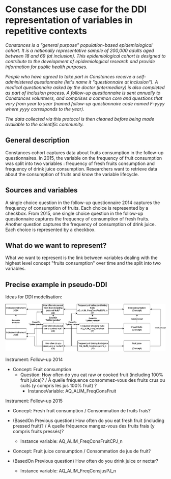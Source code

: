 # Constances use case for the DDI representation of variables in repetitive contexts
*Constances is a "general purpose" population-based epidemiological cohort. It is a nationally representative sample of 200,000 adults aged between 18 and 69 (at inclusion). This epidemiological cohort is designed to contribute to the development of epidemiological research and provide information for public health purposes.*

*People who have agreed to take part in Constances receive a self-administered questionnaire (let's name it "questionnaire at inclusion"). A medical questionnaire asked by the doctor (intermediary) is also completed as part of inclusion process. A follow-up questionnaire is sent annually to Constances volunteers, and comprises a common core and questions that vary from year to year (named follow-up questionnaire code named F-yyyy where yyyy corresponds to the year).*

*The data collected via this protocol is then cleaned before being made available to the scientific community.*
## General description

Constances cohort captures data about fruits consumption in the follow-up questionnaires. In 2015, the variable on the frequency of fruit consumption was split into two variables : frequency of fresh fruits consumption and frequency of drink juice consumption.
Researchers want to retrieve data about the consumption of fruits and know the variable lifecycle.

## Sources and variables

A single choice question in the follow-up questionnaire 2014 captures the frequency of consumption of fruits. Each choice is represented by a checkbox.
From 2015, one single choice question in the follow-up questionnaire captures the frequency of consumption of fresh fruits. Another question captures the frequency of consumption of drink juice. Each choice is represented by a checkbox.


## What do we want to represent?
What we want to represent is the link between variables dealing with the highest level concept "fruits consumption" over time and the split into two variables.

## Precise example in pseudo-DDI
Ideas for DDI modelisation:

![img](./img/constances-use-case-fruits.png)

Instrument: Follow-up 2014 
- Concept: Fruit consumption
  - Question: How often do you eat raw or cooked fruit (including 100% fruit juice)? / À quelle fréquence consommez-vous des fruits crus ou cuits (y compris les jus 100% fruit) ?
    - InstanceVariable: AQ_ALIM_FreqConsFruit

Instrument: Follow-up 2015
- Concept: Fresh fruit consumption / Consommation de fruits frais?
- (BasedOn Previous question) How often do you eat fresh fruit (including pressed fruit)? / À quelle fréquence mangez-vous des fruits frais (y compris fruits pressés)?
  - Instance variable: AQ_ALIM_FreqConsFruitCPJ_n

- Concept: Fruit juice consumption / Consommation de jus de fruit?
- (BasedOn Previous question) How often do you drink juice or nectar?
  - Instance variable: AQ_ALIM_FreqConsjusPJ_n